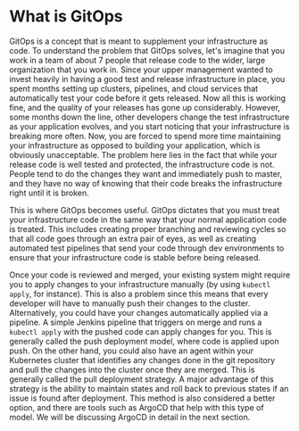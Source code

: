 # What is GitOps

GitOps is a concept that is meant to supplement your infrastructure as code. To understand the problem that GitOps solves, let's imagine that you work in a team of about 7 people that release code to the wider, large organization that you work in. Since your upper management wanted to invest heavily in having a good test and release infrastructure in place, you spent months setting up clusters, pipelines, and cloud services that automatically test your code before it gets released. Now all this is working fine, and the quality of your releases has gone up considerably. However, some months down the line, other developers change the test infrastructure as your application evolves, and you start noticing that your infrastructure is breaking more often. Now, you are forced to spend more time maintaining your infrastructure as opposed to building your application, which is obviously unacceptable. The problem here lies in the fact that while your release code is well tested and protected, the infrastructure code is not. People tend to do the changes they want and immediately push to master, and they have no way of knowing that their code breaks the infrastructure right until it is broken.

This is where GitOps becomes useful. GitOps dictates that you must treat your infrastructure code in the same way that your normal application code is treated. This includes creating proper branching and reviewing cycles so that all code goes through an extra pair of eyes, as well as creating automated test pipelines that send your code through dev environments to ensure that your infrastructure code is stable before being released.

Once your code is reviewed and merged, your existing system might require you to apply changes to your infrastructure manually (by using ```kubectl apply```, for instance). This is also a problem since this means that every developer will have to manually push their changes to the cluster. Alternatively, you could have your changes automatically applied via a pipeline. A simple Jenkins pipeline that triggers on merge and runs a ```kubectl apply``` with the pushed code can apply changes for you. This is generally called the push deployment model, where code is applied upon push. On the other hand, you could also have an agent within your Kubernetes cluster that identifies any changes done in the git repository and pull the changes into the cluster once they are merged. This is generally called the pull deployment strategy. A major advantage of this strategy is the ability to maintain states and roll back to previous states if an issue is found after deployment. This method is also considered a better option, and there are tools such as ArgoCD that help with this type of model. We will be discussing ArgoCD in detail in the next section.